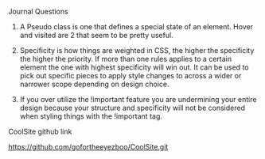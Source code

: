 Journal Questions

1. A Pseudo class is one that defines a special state of an element. Hover and visited are 2 that seem to be pretty useful.

2. Specificity is how things are weighted in CSS, the higher the specificity the higher the priority. If more than one rules applies to a certain element the one with highest specificity will win out. It can be used to pick out specific pieces to apply style changes to across a wider or narrower scope depending on design choice.

3. If you over utilize the !important feature you are undermining your entire design because your structure and specificity will not be considered when styling things with the !important tag.

CoolSite github link

https://github.com/gofortheeyezboo/CoolSite.git